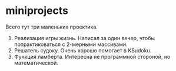 # miniprojects
Всего тут три маленьких проектика.
1. Реализация игры жизнь. Написал за один вечер, чтобы попрактиковаться с 2-мерными массивами.
2. Решатель судоку. Очень хорошо помогает в KSudoku.
3. Функция ламберта. Интересна не программной стороной, но математической.
